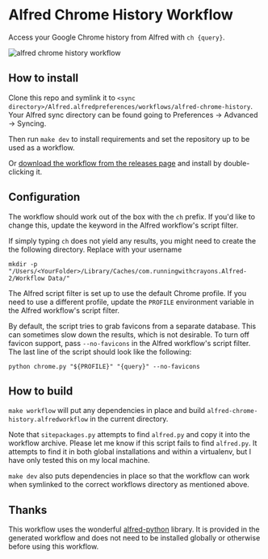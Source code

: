 # Alfred Chrome History Workflow

Access your Google Chrome history from Alfred with `ch {query}`.

![alfred chrome history workflow](screenshot.png)

## How to install

Clone this repo and symlink it to `<sync directory>/Alfred.alfredpreferences/workflows/alfred-chrome-history`. Your Alfred sync directory can be found going to Preferences → Advanced → Syncing.

Then run `make dev` to install requirements and set the repository up to be used as a workflow.

Or [download the workflow from the releases page][releases] and install by double-clicking it.

  [releases]: https://github.com/tupton/alfred-chrome-history/releases

## Configuration

The workflow should work out of the box with the `ch` prefix. If you'd like to change this, update the keyword in the Alfred workflow's script filter.

If simply typing `ch` does not yield any results, you might need to create the the following directory. Replace <YourFolder> with your username

    mkdir -p "/Users/<YourFolder>/Library/Caches/com.runningwithcrayons.Alfred-2/Workflow Data/"

The Alfred script filter is set up to use the default Chrome profile. If you need to use a different profile, update the `PROFILE` environment variable in the Alfred workflow's script filter.

By default, the script tries to grab favicons from a separate database. This can sometimes slow down the results, which is not desirable. To turn off favicon support, pass `--no-favicons` in the Alfred workflow's script filter. The last line of the script should look like the following:

    python chrome.py "${PROFILE}" "{query}" --no-favicons

## How to build

`make workflow` will put any dependencies in place and build `alfred-chrome-history.alfredworkflow` in the current directory.

Note that `sitepackages.py` attempts to find `alfred.py` and copy it into the workflow archive. Please let me know if this script fails to find `alfred.py`. It attempts to find it in both global installations and within a virtualenv, but I have only tested this on my local machine.

`make dev` also puts dependencies in place so that the workflow can work when symlinked to the correct workflows directory as mentioned above.

## Thanks

This workflow uses the wonderful [alfred-python][ap] library. It is provided in the generated workflow and does not need to be installed globally or otherwise before using this workflow.

  [ap]: https://github.com/nikipore/alfred-python
